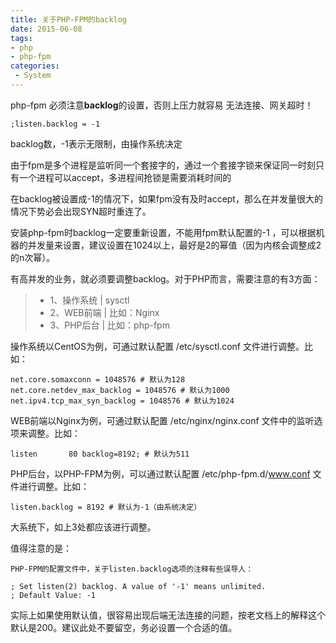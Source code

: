 ```yaml
---
title: 关于PHP-FPM的backlog
date: 2015-06-08
tags:
- php
- php-fpm
categories:
 - System
---
```






php-fpm 必须注意**backlog**的设置，否则上压力就容易 无法连接、网关超时！
 
 
	;listen.backlog = -1

backlog数，-1表示无限制，由操作系统决定

由于fpm是多个进程是监听同一个套接字的，通过一个套接字锁来保证同一时刻只有一个进程可以accept，多进程间抢锁是需要消耗时间的

在backlog被设置成-1的情况下，如果fpm没有及时accept，那么在并发量很大的情况下势必会出现SYN超时重连了。

安装php-fpm时backlog一定要重新设置，不能用fpm默认配置的-1 ，可以根据机器的并发量来设置，建议设置在1024以上，最好是2的幂值（因为内核会调整成2的n次幂）。

有高并发的业务，就必须要调整backlog。对于PHP而言，需要注意的有3方面：

> * 1、操作系统 | sysctl
> * 2、WEB前端 | 比如：Nginx
> * 3、PHP后台 | 比如：php-fpm

操作系统以CentOS为例，可通过默认配置 /etc/sysctl.conf 文件进行调整。比如：

	net.core.somaxconn = 1048576 # 默认为128
	net.core.netdev_max_backlog = 1048576 # 默认为1000
	net.ipv4.tcp_max_syn_backlog = 1048576 # 默认为1024

WEB前端以Nginx为例，可通过默认配置 /etc/nginx/nginx.conf 文件中的监听选项来调整。比如：

	listen       80 backlog=8192; # 默认为511

PHP后台，以PHP-FPM为例，可以通过默认配置 /etc/php-fpm.d/www.conf 文件进行调整。比如：

	listen.backlog = 8192 # 默认为-1（由系统决定）

大系统下，如上3处都应该进行调整。

值得注意的是：

    PHP-FPM的配置文件中，关于listen.backlog选项的注释有些误导人：

	; Set listen(2) backlog. A value of '-1' means unlimited. 
	; Default Value: -1

实际上如果使用默认值，很容易出现后端无法连接的问题，按老文档上的解释这个默认是200。建议此处不要留空，务必设置一个合适的值。
